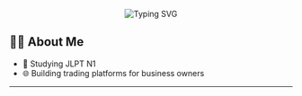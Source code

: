 <!-- Typing animation -->
<p align="center">
  <img 
    src="https://readme-typing-svg.demolab.com?font=FUbuntu+Mono&size=38&pause=100&color=F78C6B&center=true&vCenter=true&width=440&lines=Hi+I'm+MUNKUU!;Full-Stack+Developer;JLPT+N2+Certified;Deploying+for+Japan"
    alt="Typing SVG"
  />
</p>

## 👨‍💻 About Me

- 🌱 Studying JLPT N1
- 🌐 Building trading platforms for business owners
---

